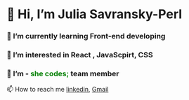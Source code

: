  <h1>👋 Hi, I’m Julia Savransky-Perl</h1>
 <h3> 🌱 I’m currently learning Front-end developing </h3>
 <h3>👀 I’m interested in React , JavaScpirt, CSS </h3>
 <h3>💞️ I’m - <span style=color:green> she codes;</span> team member </h3>

 
 
 📫 How to reach me <a href="www.linkedin.com/in/julia-savransky-perl-00b70b6b">linkedin</a>, <a href="savranskyj@goole.com">Gmail</a>

<!---
- 💞️ I’m looking to collaborate on ...
Juliasavransky/Juliasavransky is a ✨ special ✨ repository because its `README.md` (this file) appears on your GitHub profile.
You can click the Preview link to take a look at your changes.
--->
